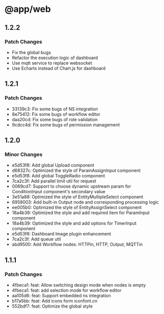 # @app/web

## 1.2.2

### Patch Changes

-   Fix the global bugs
-   Refactor the execution logic of dashboard
-   Use mqtt service to replace websocket
-   Use Echarts instead of Chart.js for dashboard

## 1.2.1

### Patch Changes

-   33139c3: Fix some bugs of NS integration
-   8e75412: Fix some bugs of workflow editor
-   daa20cd: Fix some bugs of role validation
-   9cdcc4d: Fix some bugs of permission management

## 1.2.0

### Minor Changes

-   e5d53f8: Add global Upload component
-   d68327c: Optimized the style of ParamAssignInput component
-   e5d53f8: Add global ToggleRadio component
-   7ca2c3f: Add parallel limit util for request
-   0069cd7: Support to choose dynamic upstream param for ConditionInput component's secondary value
-   3e51a88: Optimized the style of EntityMultipleSelect component
-   6958003: Add built-in Output node and corresponding processing logic
-   ee005b0: Optimized the style of EntityAssignSelect component
-   18a4b39: Optimized the style and add required item for ParamInput component
-   18a4b39: Optimized the style and add options for TimerInput component
-   e5d53f8: Dashboard Image plugin enhancement
-   7ca2c3f: Add queue util
-   abd9500: Add Workflow nodes: HTTPin, HTTP, Output, MQTTin

## 1.1.1

### Patch Changes

-   4fbeca1: feat: Allow switching design mode when nodes is empty
-   4fbeca1: feat: add selection mode for workflow editor
-   aa105d6: feat: Support embedded ns integration
-   b17a5bb: feat: Add icons form iconfont.cn
-   552bdf7: feat: Optimize the global style
